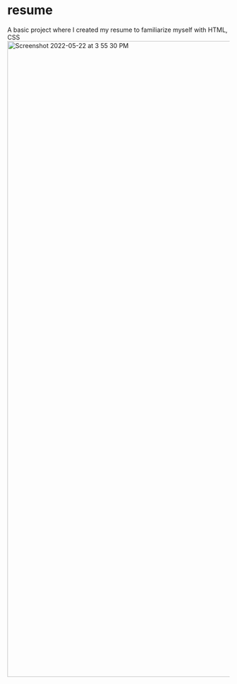 # resume
A basic project where I created my resume to familiarize myself with HTML, CSS 
<img width="1440" alt="Screenshot 2022-05-22 at 3 55 30 PM" src="https://user-images.githubusercontent.com/96529820/169690849-51b6c427-a28c-4e66-95a3-86013d1deb4e.png">
